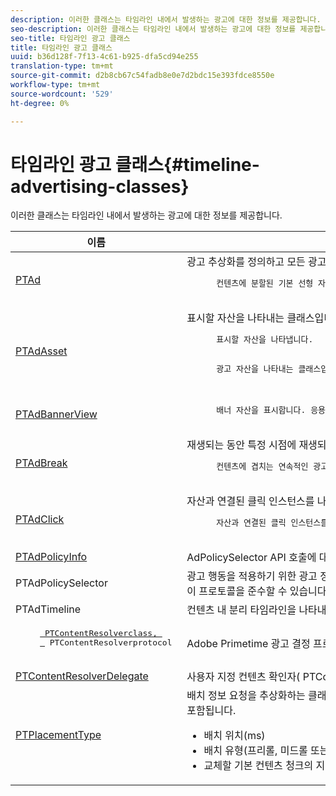 ```yaml
---
description: 이러한 클래스는 타임라인 내에서 발생하는 광고에 대한 정보를 제공합니다.
seo-description: 이러한 클래스는 타임라인 내에서 발생하는 광고에 대한 정보를 제공합니다.
seo-title: 타임라인 광고 클래스
title: 타임라인 광고 클래스
uuid: b36d128f-7f13-4c61-b925-dfa5cd94e255
translation-type: tm+mt
source-git-commit: d2b8cb67c54fadb8e0e7d2bdc15e393fdce8550e
workflow-type: tm+mt
source-wordcount: '529'
ht-degree: 0%

---
```



# 타임라인 광고 클래스{#timeline-advertising-classes}

이러한 클래스는 타임라인 내에서 발생하는 광고에 대한 정보를 제공합니다.

<table frame="all" colsep="1" rowsep="1" id="table_1A59E777BA99466793D586286F19E933"> 
 <thead> 
  <tr rowsep="1"> 
   <th colname="1" class="entry"> 이름 </th> 
   <th colname="2" class="entry"> 설명 </th> 
  </tr> 
 </thead>
 <tbody> 
  <tr rowsep="1"> 
   <td colname="1"><a href="https://help.adobe.com/en_US/primetime/api/psdk/appledoc/Classes/PTAd.html" format="html" scope="external"> PTAd</a> </td> 
   <td colname="2">광고 추상화를 정의하고 모든 광고 정보를 보유하는 클래스입니다. 고유 ID, 기간 및 MediaResources로 정의됩니다. MediaResource에는 실제 광고 컨텐츠가 있는 URL이 포함되어 있습니다. 
    <pre>
      컨텐츠에 분할된 기본 선형 자산을 나타냅니다. 선형 자산과 함께 표시되어야 하는 동반자 자산의 배열을 선택적으로 포함할 수 있습니다.
    </pre> </td> 
  </tr> 
  <tr rowsep="1"> 
   <td colname="1"> <a href="https://help.adobe.com/en_US/primetime/api/psdk/appledoc/Classes/PTAdAsset.html" format="html" scope="external"> PTAdAsset</a> </td> 
   <td colname="2">표시할 자산을 나타내는 클래스입니다. 
    <pre>
      표시할 자산을 나타냅니다.
    </pre> 
    <pre>
      광고 자산을 나타내는 클래스입니다.
    </pre> </td> 
  </tr> 
  <tr rowsep="1"> 
   <td colname="1"><a href="https://help.adobe.com/en_US/primetime/api/psdk/appledoc/Classes/PTAdBannerView.html" format="html" scope="external"> PTAdBannerView</a> </td> 
   <td colname="2">
    <pre>
      배너 자산을 표시합니다. 응용 프로그램에서 이 유틸리티 클래스의 새 인스턴스를 만들고, 배너 에셋을 설정한 후 뷰에 추가해야 합니다. 배너에 대한 노출 및 클릭 추적은 이 클래스에 의해 내부적으로 관리됩니다.
    </pre> </td> 
  </tr> 
  <tr rowsep="1"> 
   <td colname="1"> <a href="https://help.adobe.com/en_US/primetime/api/psdk/appledoc/Classes/PTAdBreak.html" format="html" scope="external"> PTAdBreak</a> </td> 
   <td colname="2">재생되는 동안 특정 시점에 재생되는 여러 광고에 대한 통합 보기를 제공하는 클래스입니다. 
    <pre>
      컨텐츠에 겹치는 연속적인 광고 시퀀스를 나타냅니다.
    </pre> </td> 
  </tr> 
  <tr rowsep="1"> 
   <td colname="1"> <a href="https://help.adobe.com/en_US/primetime/api/psdk/appledoc/Classes/PTAdClick.html" format="html" scope="external"> PTAdClick</a> </td> 
   <td colname="2">자산과 연결된 클릭 인스턴스를 나타내는 클래스입니다. 이 인스턴스는 클릭스루 URL과 사용자에게 추가 정보를 제공하는 데 사용할 수 있는 제목에 대한 정보를 포함합니다. 
    <pre>
      자산과 연결된 클릭 인스턴스를 나타냅니다. 이 인스턴스는 클릭스루 URL과 사용자에게 추가 정보를 제공하는 데 사용할 수 있는 제목에 대한 정보를 포함합니다.
    </pre> </td> 
  </tr> 
  <tr rowsep="1"> 
   <td colname="1"><a href="https://help.adobe.com/en_US/primetime/api/psdk/appledoc/Classes/PTAdPolicyInfo.html" format="html" scope="external"> PTAdPolicyInfo</a> </td> 
   <td colname="2"> AdPolicySelector API 호출에 대한 속성을 정의하는 프로토콜입니다. 이러한 속성은 각 광고 동작을 적용하기 위한 컨텍스트를 제공합니다. </td> 
  </tr> 
  <tr rowsep="1"> 
   <td colname="1">PTAdPolicySelector</td> 
   <td colname="2"> 광고 행동을 적용하기 위한 광고 정책 선택기 프로토콜입니다. 애플리케이션은 필요한 모든 방법을 구현하거나 기존 기본 정책 선택기 클래스를 확장하여 특정 비헤이비어를 사용자 정의할 수 있으므로 이 프로토콜을 준수할 수 있습니다. </td> 
  </tr> 
  <tr rowsep="1"> 
   <td colname="1"> PTAdTimeline</td> 
   <td colname="2"> 컨텐츠 내 분리 타임라인을 나타내는 클래스입니다. </td> 
  </tr> 
  <tr rowsep="1"> 
   <td colname="1"> 
    <pre>
     <a href="https://help.adobe.com/en_US/primetime/api/psdk/appledoc/Classes/PTContentResolver.html" format="html" scope="external"> PTContentResolverclass, </a>   
     <a href="https://help.adobe.com/en_US/primetime/api/psdk/appledoc/Protocols/PTContentResolver.html" format="html" scope="external"> </a> PTContentResolverprotocol
    </pre> </td> 
   <td colname="2"> Adobe Primetime 광고 결정 프로세스의 광고 해결 부분을 처리하는 클래스입니다. </td> 
  </tr> 
  <tr rowsep="1"> 
   <td colname="1"><a href="https://help.adobe.com/en_US/primetime/api/psdk/appledoc/Protocols/PTContentResolverDelegate.html" format="html" scope="external"> PTContentResolverDelegate</a> </td> 
   <td colname="2"> 사용자 지정 컨텐츠 확인자( <span class="codeph"> PTContentResolver</span> )가 컨텐츠 해결 상태를 위임자에게 통신하는 데 사용해야 하는 방법을 설명하는 프로토콜입니다. </td> 
  </tr> 
  <tr rowsep="0"> 
   <td colname="1"> <a href="https://help.adobe.com/en_US/primetime/api/psdk/appledoc/Constants/PTPlacementType.html" format="html" scope="external"> PTPlacementType</a> </td> 
   <td colname="2">배치 정보 요청을 추상화하는 클래스입니다. 해결된 각 광고에는 하나의 배치 정보가 연결되어 있어야 합니다. 배치 정보는 타임라인에 광고가 배치될 위치를 설명합니다. 여기에는 다음과 같은 정보가 포함됩니다. 
    <ul id="ul_A9105A78F0C24488BCD5E3F2EE62A3EE"> 
     <li id="li_01E968A4330D4B40BA1EB6F4A6000FFD">배치 위치(ms) </li> 
     <li id="li_A3DC9498BEE14FBA9E7A5D26874F3984">배치 유형(프리롤, 미드롤 또는 포스트롤) </li> 
     <li id="li_4B9094DD318B4792854A377CC6064232">교체할 기본 컨텐츠 청크의 지속 시간 </li> 
    </ul> </td> 
  </tr> 
 </tbody> 
</table>

